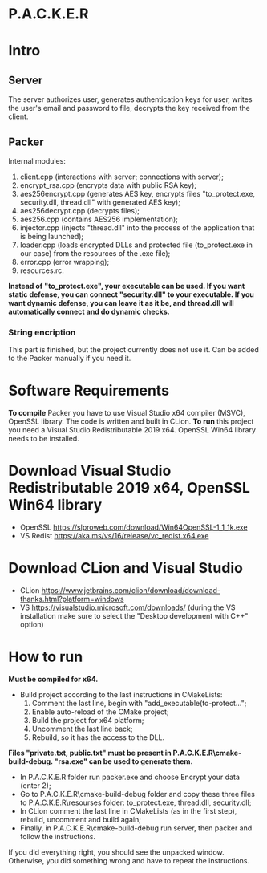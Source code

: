 # P.A.C.K.E.R


# Intro

 
## Server

The server authorizes user, generates authentication keys for user, writes the user's email and password to file, decrypts the key received from the client.
 
## Packer

Internal modules:
1. client.cpp (interactions with server; connections with server);
2. encrypt_rsa.cpp (encrypts data with public RSA key);
3. aes256encrypt.cpp (generates AES key, encrypts files "to_protect.exe, security.dll, thread.dll" with generated AES key); 
4. aes256decrypt.cpp (decrypts files);
5. aes256.cpp (contains AES256 implementation);
6. injector.cpp (injects "thread.dll" into the process of the application that is being launched);
7. loader.cpp (loads encrypted DLLs and protected file (to_protect.exe in our case) from the resources of the .exe file);
8. error.cpp (error wrapping);
9. resources.rc.
  
**Instead of "to_protect.exe", your executable can be used. If you want static defense, you can connect "security.dll" to your executable. If you want dynamic defense, you can leave it as it be, and thread.dll will automatically connect and do dynamic checks.** 

### String encription

This part is finished, but the project currently does not use it. Can be added to the Packer manually if you need it. 

# Software Requirements

**To compile** Packer you have to use Visual Studio x64 compiler (MSVC), OpenSSL library. The code is written and built in CLion. 
**To run** this project you need a Visual Studio Redistributable 2019 x64. OpenSSL Win64 library needs to be installed. 

# Download Visual Studio Redistributable 2019 x64, OpenSSL Win64 library

* OpenSSL https://slproweb.com/download/Win64OpenSSL-1_1_1k.exe
* VS Redist https://aka.ms/vs/16/release/vc_redist.x64.exe

# Download CLion and Visual Studio

* CLion https://www.jetbrains.com/clion/download/download-thanks.html?platform=windows
* VS https://visualstudio.microsoft.com/downloads/ (during the VS installation make sure to select the "Desktop development with C++" option)

# How to run

**Must be compiled for x64.**
 
* Build project according to the last instructions in CMakeLists:
	1. Comment the last line, begin with "add_executable(to-protect...";
	2. Enable auto-reload of the CMake project;
	3. Build the project for x64 platform;
	4. Uncomment the last line back;
	5. Rebuild, so it has the access to the DLL.

**Files "private.txt, public.txt" must be present in P.A.C.K.E.R\cmake-build-debug. "rsa.exe" can be used to generate them.** 

* In P.A.C.K.E.R folder run packer.exe and choose Encrypt your data (enter 2);
* Go to P.A.C.K.E.R\cmake-build-debug folder and copy these three files to P.A.C.K.E.R\resourses folder: to_protect.exe, thread.dll, security.dll;
* In CLion comment the last line in CMakeLists (as in the first step), rebuild, uncomment and build again;
* Finally, in P.A.C.K.E.R\cmake-build-debug run server, then packer and follow the instructions.
 
If you did everything right, you should see the unpacked window. Otherwise, you did something wrong and have to repeat the instructions.
